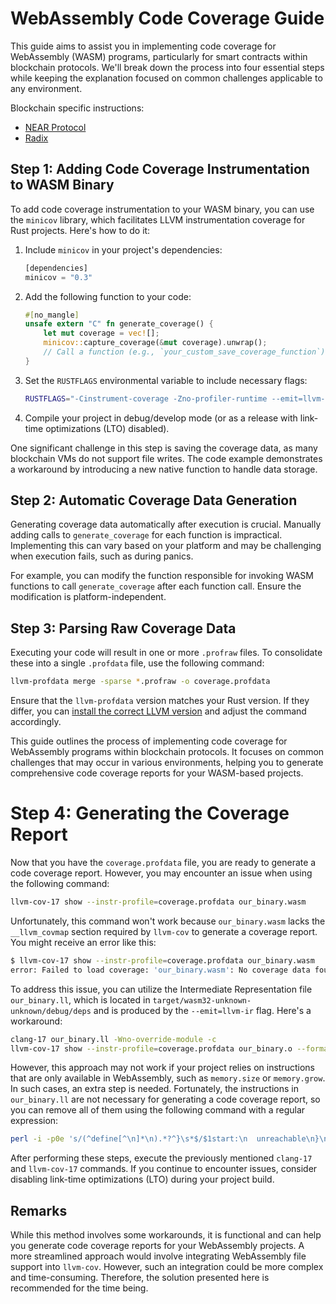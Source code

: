 # WebAssembly Code Coverage Guide

This guide aims to assist you in implementing code coverage for WebAssembly (WASM) programs, particularly for smart contracts within blockchain protocols. We'll break down the process into four essential steps while keeping the explanation focused on common challenges applicable to any environment.

Blockchain specific instructions:
- [NEAR Protocol](blockchains/NEAR.md)
- [Radix](blockchains/Radix.md)

## Step 1: Adding Code Coverage Instrumentation to WASM Binary

To add code coverage instrumentation to your WASM binary, you can use the `minicov` library, which facilitates LLVM instrumentation coverage for Rust projects. Here's how to do it:

1. Include `minicov` in your project's dependencies:

   ```rust
   [dependencies]
   minicov = "0.3"
   ```

2. Add the following function to your code:

   ```rust
   #[no_mangle]
   unsafe extern "C" fn generate_coverage() {
       let mut coverage = vec![];
       minicov::capture_coverage(&mut coverage).unwrap();
       // Call a function (e.g., `your_custom_save_coverage_function`) to save the coverage data or use `println!` for debugging.
   }
   ```

3. Set the `RUSTFLAGS` environmental variable to include necessary flags:

   ```bash
   RUSTFLAGS="-Cinstrument-coverage -Zno-profiler-runtime --emit=llvm-ir"
   ```

4. Compile your project in debug/develop mode (or as a release with link-time optimizations (LTO) disabled).

One significant challenge in this step is saving the coverage data, as many blockchain VMs do not support file writes. The code example demonstrates a workaround by introducing a new native function to handle data storage.

## Step 2: Automatic Coverage Data Generation

Generating coverage data automatically after execution is crucial. Manually adding calls to `generate_coverage` for each function is impractical. Implementing this can vary based on your platform and may be challenging when execution fails, such as during panics.

For example, you can modify the function responsible for invoking WASM functions to call `generate_coverage` after each function call. Ensure the modification is platform-independent.

## Step 3: Parsing Raw Coverage Data

Executing your code will result in one or more `.profraw` files. To consolidate these into a single `.profdata` file, use the following command:

```bash
llvm-profdata merge -sparse *.profraw -o coverage.profdata
```

Ensure that the `llvm-profdata` version matches your Rust version. If they differ, you can [install the correct LLVM version](https://apt.llvm.org/) and adjust the command accordingly.

This guide outlines the process of implementing code coverage for WebAssembly programs within blockchain protocols. It focuses on common challenges that may occur in various environments, helping you to generate comprehensive code coverage reports for your WASM-based projects.

# Step 4: Generating the Coverage Report

Now that you have the `coverage.profdata` file, you are ready to generate a code coverage report. However, you may encounter an issue when using the following command:

```bash
llvm-cov-17 show --instr-profile=coverage.profdata our_binary.wasm
```

Unfortunately, this command won't work because `our_binary.wasm` lacks the `__llvm_covmap` section required by `llvm-cov` to generate a coverage report. You might receive an error like this:

```bash
$ llvm-cov-17 show --instr-profile=coverage.profdata our_binary.wasm
error: Failed to load coverage: 'our_binary.wasm': No coverage data found
```

To address this issue, you can utilize the Intermediate Representation file `our_binary.ll`, which is located in `target/wasm32-unknown-unknown/debug/deps` and is produced by the `--emit=llvm-ir` flag. Here's a workaround:

```bash
clang-17 our_binary.ll -Wno-override-module -c
llvm-cov-17 show --instr-profile=coverage.profdata our_binary.o --format=html -output-dir=coverage/
```

However, this approach may not work if your project relies on instructions that are only available in WebAssembly, such as `memory.size` or `memory.grow`. In such cases, an extra step is needed. Fortunately, the instructions in `our_binary.ll` are not necessary for generating a code coverage report, so you can remove all of them using the following command with a regular expression:

```bash
perl -i -p0e 's/(^define[^\n]*\n).*?^}\s*$/$1start:\n  unreachable\n}\n/gms' our_binary.ll
```

After performing these steps, execute the previously mentioned `clang-17` and `llvm-cov-17` commands. If you continue to encounter issues, consider disabling link-time optimizations (LTO) during your project build.

## Remarks

While this method involves some workarounds, it is functional and can help you generate code coverage reports for your WebAssembly projects. A more streamlined approach would involve integrating WebAssembly file support into `llvm-cov`. However, such an integration could be more complex and time-consuming. Therefore, the solution presented here is recommended for the time being.